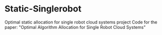 # Static-Singlerobot
Optimal static allocation for single robot cloud systems project
Code for the paper: "Optimal Algorithm Allocation for Single Robot Cloud Systems"
